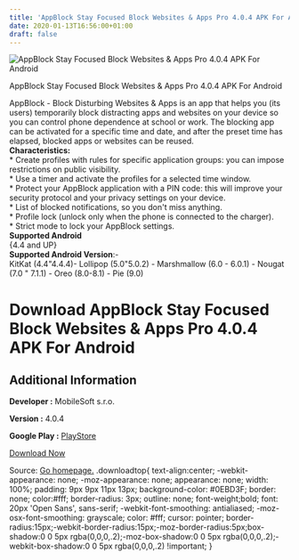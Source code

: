 ```yaml
---
title: 'AppBlock Stay Focused Block Websites & Apps Pro 4.0.4 APK For Android'
date: 2020-01-13T16:56:00+01:00
draft: false
---
```


![AppBlock Stay Focused Block Websites & Apps Pro 4.0.4 APK For Android](https://i0.wp.com/apkhome.net/wp-content/uploads/2020/01/AppBlock-Stay-Focused-Block-Websites-Apps-Pro-4.0.4.png "AppBlock Stay Focused Block Websites & Apps Pro 4.0.4 APK For Android")

  

AppBlock Stay Focused Block Websites & Apps Pro 4.0.4 APK For Android

AppBlock - Block Disturbing Websites & Apps is an app that helps you (its users) temporarily block distracting apps and websites on your device so you can control phone dependence at school or work. The blocking app can be activated for a specific time and date, and after the preset time has elapsed, blocked apps or websites can be reused.  
**Characteristics:**  
\* Create profiles with rules for specific application groups: you can impose restrictions on public visibility.  
\* Use a timer and activate the profiles for a selected time window.  
\* Protect your AppBlock application with a PIN code: this will improve your security protocol and your privacy settings on your device.  
\* List of blocked notifications, so you don't miss anything.  
\* Profile lock (unlock only when the phone is connected to the charger).  
\* Strict mode to lock your AppBlock settings.  
**Supported Android**  
{4.4 and UP}  
**Supported Android Version**:-  
KitKat (4.4"4.4.4)- Lollipop (5.0"5.0.2) - Marshmallow (6.0 - 6.0.1) - Nougat (7.0 " 7.1.1) - Oreo (8.0-8.1) - Pie (9.0)

Download AppBlock Stay Focused Block Websites & Apps Pro 4.0.4 APK For Android
==============================================================================

Additional Information
----------------------

**Developer :** MobileSoft s.r.o.

**Version :** 4.0.4

**Google Play :** [PlayStore](https://play.google.com/store/apps/details?id=cz.mobilesoft.appblock)

  

[Download Now](https://store4app.co/post/appblock-stay-focused-block-websites-amp-apps-pro-4-0-4-apk-for-android_1578912900)

  
Source: [Go homepage.](https://store4app.co/post/appblock-stay-focused-block-websites-amp-apps-pro-4-0-4-apk-for-android_1578912900) .downloadtop{ text-align:center; -webkit-appearance: none; -moz-appearance: none; appearance: none; width: 100%; padding: 9px 9px 11px 13px; background-color: #0EBD3F; border: none; color:#fff; border-radius: 3px; outline: none; font-weight;bold; font: 20px 'Open Sans', sans-serif; -webkit-font-smoothing: antialiased; -moz-osx-font-smoothing: grayscale; color: #fff; cursor: pointer; border-radius:15px;-webkit-border-radius:15px;-moz-border-radius:5px;box-shadow:0 0 5px rgba(0,0,0,.2);-moz-box-shadow:0 0 5px rgba(0,0,0,.2);-webkit-box-shadow:0 0 5px rgba(0,0,0,.2) !important; }